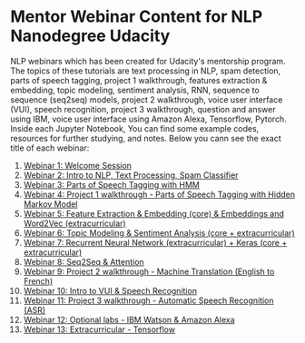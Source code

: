 # Mentor Webinar Content for NLP Nanodegree Udacity
NLP webinars which has been created for Udacity's mentorship program. The topics of these tutorials are text processing in NLP, spam detection, parts of speech tagging, project 1 walkthrough, features extraction & embedding, topic modeling, sentiment analysis, RNN, sequence to sequence (seq2seq) models, project 2 walkthrough, voice user interface (VUI), speech recognition, project 3 walkthrough, question and answer using IBM, voice user interface using Amazon Alexa, Tensorflow, Pytorch.
Inside each Jupyter Notebook, You can find some example codes, resources for further studying, and notes. Below you cann see the exact title of each webinar:

1. <a href="https://www.youtube.com/watch?v=r09vRYYm0Pc&feature=youtu.be">Webinar 1: Welcome Session</a>
2. <a href="https://www.youtube.com/watch?v=-17Sq0PCCxE&feature=youtu.be">Webinar 2: Intro to NLP, Text Processing, Spam Classifier</a>
3. <a href="https://www.youtube.com/watch?v=ZWJzHwo4_5M">Webinar 3: Parts of Speech Tagging with HMM</a>
4. <a href="https://www.youtube.com/watch?v=n7KMSIh57Xg&feature=youtu.be">Webinar 4: Project 1 walkthrough - Parts of Speech Tagging with Hidden Markov Model</a>
5. <a href="https://youtu.be/lX8Ou_c56aI">Webinar 5: Feature Extraction & Embedding (core) & Embeddings and Word2Vec (extracurricular)</a>
6. <a href="https://www.youtube.com/watch?v=CoM6UQRWpOU&feature=youtu.be">Webinar 6: Topic Modeling & Sentiment Analysis (core + extracurricular)</a>
7. <a href="https://www.youtube.com/watch?v=h57n4wV4olg&feature=youtu.be">Webinar 7: Recurrent Neural Network (extracurricular) + Keras (core + extracurricular)</a>
8. <a href="https://youtu.be/Lb3Xqztjs9A">Webinar 8: Seq2Seq & Attention</a>
9. <a href="https://www.youtube.com/watch?v=pZz-vHA6ITo">Webinar 9: Project 2 walkthrough - Machine Translation (English to French)</a>
10. <a href="https://www.youtube.com/watch?v=kL4eElo8cSc&feature=youtu.be">Webinar 10: Intro to VUI & Speech Recognition</a>
11. <a href="https://www.youtube.com/watch?v=1DXDtd-nAmk&list=PLo_V6C6DnrjTUfKy67-mup24KBzslK4jT&index=11&t=1s">Webinar 11: Project 3 walkthrough - Automatic Speech Recognition (ASR)</a>
12. <a href="https://www.youtube.com/watch?v=rd1vgCSmI3A&list=PLo_V6C6DnrjTUfKy67-mup24KBzslK4jT&index=11">Webinar 12: Optional labs - IBM Watson & Amazon Alexa</a>
13. <a href="https://www.youtube.com/watch?v=PluMhT8brCI&list=PLo_V6C6DnrjTUfKy67-mup24KBzslK4jT&index=13&t=0s">Webinar 13: Extracurricular - Tensorflow</a>
